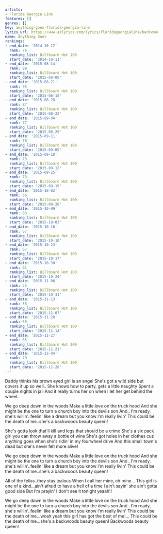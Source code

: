 ```yaml
---
artists:
- Florida Georgia Line
features: []
genres: []
key: anything-goes-florida-georgia-line
lyrics_url: https://www.azlyrics.com/lyrics/floridageorgialine/backwoodsbeautyqueen.html
name: Anything Goes
rankings:
- end_date: '2014-10-17'
  rank: 76
  ranking_list: Billboard Hot 100
  start_date: '2014-10-11'
- end_date: '2015-08-14'
  rank: 98
  ranking_list: Billboard Hot 100
  start_date: '2015-08-08'
- end_date: '2015-08-21'
  rank: 95
  ranking_list: Billboard Hot 100
  start_date: '2015-08-15'
- end_date: '2015-08-28'
  rank: 87
  ranking_list: Billboard Hot 100
  start_date: '2015-08-22'
- end_date: '2015-09-04'
  rank: 77
  ranking_list: Billboard Hot 100
  start_date: '2015-08-29'
- end_date: '2015-09-11'
  rank: 78
  ranking_list: Billboard Hot 100
  start_date: '2015-09-05'
- end_date: '2015-09-18'
  rank: 73
  ranking_list: Billboard Hot 100
  start_date: '2015-09-12'
- end_date: '2015-09-25'
  rank: 73
  ranking_list: Billboard Hot 100
  start_date: '2015-09-19'
- end_date: '2015-10-02'
  rank: 66
  ranking_list: Billboard Hot 100
  start_date: '2015-09-26'
- end_date: '2015-10-09'
  rank: 63
  ranking_list: Billboard Hot 100
  start_date: '2015-10-03'
- end_date: '2015-10-16'
  rank: 67
  ranking_list: Billboard Hot 100
  start_date: '2015-10-10'
- end_date: '2015-10-23'
  rank: 67
  ranking_list: Billboard Hot 100
  start_date: '2015-10-17'
- end_date: '2015-10-30'
  rank: 61
  ranking_list: Billboard Hot 100
  start_date: '2015-10-24'
- end_date: '2015-11-06'
  rank: 55
  ranking_list: Billboard Hot 100
  start_date: '2015-10-31'
- end_date: '2015-11-13'
  rank: 55
  ranking_list: Billboard Hot 100
  start_date: '2015-11-07'
- end_date: '2015-11-20'
  rank: 55
  ranking_list: Billboard Hot 100
  start_date: '2015-11-14'
- end_date: '2015-11-27'
  rank: 65
  ranking_list: Billboard Hot 100
  start_date: '2015-11-21'
- end_date: '2015-12-04'
  rank: 79
  ranking_list: Billboard Hot 100
  start_date: '2015-11-28'
---
```


Daddy thinks his brown eyed girl is an angel
She's got a wild side but covers it up so well..
She knows how to party, gets a little naughty
Spent a couple nights in jail
And it really turns her on when I let her get behind the wheel..

We go deep down in the woods
Make a little love on the truck hood
And she might be the one to turn a church boy into the devils son
And.. I'm ready, she's willin'..feelin' like a dream but you know I'm really livin'
This could be the death of me..she's a backwoods beauty queen!

She's gotta look that'll kill and legs that should be a crime
She's a six pack girl you can throw away a bottle of wine
She's got holes in her clothes cuz anything goes when she's ridin' in my fourwheel drive
And this small town's dead but she's never felt more alive!

We go deep down in the woods
Make a little love on the truck hood
And she might be the one to turn a church boy into the devils son
And.. I'm ready, she's willin'..feelin' like a dream but you know I'm really livin'
This could be the death of me..she's a backwoods beauty queen!

All of the fellas..they stay jealous
When I call her mine, oh mine...
This girl is one of a kind...ain't afraid to have a hell of a time
I ain't sayin' she ain't gotta good side
But I'm prayin' I don't see it tonight yeaah!!

We go deep down in the woods
Make a little love on the truck hood
And she might be the one to turn a church boy into the devils son
And.. I'm ready, she's willin'..feelin' like a dream but you know I'm really livin'
This could be the death of me...woah yeah this girl has got the best of me!...
This could be the death of me...she's a backwoods beauty queen!
Backwoods beauty queen!




